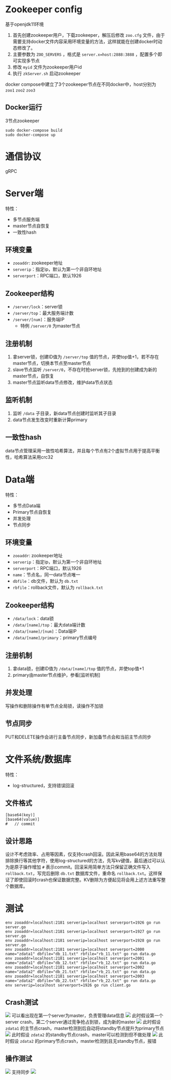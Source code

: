 # Zookeeper config
 基于openjdk11环境
 1. 首先创建zookeeper用户，下载zookeeper，解压后修改 `zoo.cfg` 文件，由于需要支持docker文件内容采用环境变量的方法，这样就能在创建docker时动态修改了。
 2. 主要参数为 `ZOO_SERVERS` ，格式是 `server.x=host:2888:3888` ，配置多个即可实现多节点
 3. 修改 `myid` 文件为zookeeper用户id
 4. 执行 `zkServer.sh` 启动zookeeper

docker compose中建立了3个zookeeper节点在不同docker中，host分别为 `zoo1` `zoo2` `zoo3`

## Docker运行
3节点zookeeper

    sudo docker-compose build
    sudo docker-compose up

# 通信协议
gRPC

# Server端
特性：
- 多节点服务端
- master节点自恢复
- 一致性hash

## 环境变量
- `zooaddr`: zookeeper地址
- `serverip`：指定ip，默认为第一个非自环地址
- `serverport`：RPC端口，默认1926

## Zookeeper结构
- `/server/lock`：server锁
- `/server/top`：最大服务端计数
- `/server/[num]`：服务端IP
  - 特例 `/server/0` 为master节点

## 注册机制
1. 拿server锁，创建ID值为 `/server/top` 值的节点，并使top值+1，若不存在master节点，切换本节点至master节点
2. slave节点监听 `/server/0`，不存在时抢server锁，先抢到的创建成为新的master节点，自恢复
3. master节点监听data节点修改，维护data节点状态

## 监听机制
1. 监听 `/data` 子目录，新data节点创建时监听其子目录
2. data节点发生改变时重新计算primary

## 一致性hash
data节点管理采用一致性哈希算法，并且每个节点有2个虚拟节点用于提高平衡性，哈希算法采用crc32

# Data端
特性：
- 多节点Data端
- Primary节点自恢复
- 并发处理
- 节点同步

## 环境变量
- `zooaddr`: zookeeper地址
- `serverip`：指定ip，默认为第一个非自环地址
- `serverport`：RPC端口，默认1926
- `name`：节点名，同一data节点唯一
- `dbfile`：db文件，默认为 `db.txt`
- `rbfile`：rollback文件，默认为 `rollback.txt`

## Zookeeper结构
- `/data/lock`：data锁
- `/data/[name]/top`：最大data端计数
- `/data/[name]/[num]`：Data端IP
- `/data/[name]/primary`：primary节点编号

## 注册机制
1. 拿data锁，创建ID值为 `/data/[name]/top` 值的节点，并使top值+1
2. primary由master节点维护，参看[监听机制]

## 并发处理
写操作和删除操作有单节点全局锁，读操作不加锁

## 节点同步
PUT和DELETE操作会进行主备节点同步，新加备节点会和当前主节点同步

# 文件系统/数据库
特性：
- log-structured，支持错误回滚

## 文件格式
```
[base64(key)]
[base64(value)]
#   // commit
```

## 设计思路
设计不考虑效率、占用等因素，仅支持crash回滚。因此采用base64的方法处理排除换行等其他字符，使用log-structured的方法，先写kv键值，最后通过可以认为是原子操作增加 `#` 表示commit。回滚采用简单方法只保留正确文件写入 `rollback.txt`，写完后删除 `db.txt` 数据库文件，重命名 `rollback.txt`。这样保证了即使回滚时crash也保证数据完整。KV删除为方便起见将会用上述方法重写整个数据库。

# 测试

    env zooaddr=localhost:2181 serverip=localhost serverport=1926 go run server.go
    env zooaddr=localhost:2181 serverip=localhost serverport=1927 go run server.go
    env zooaddr=localhost:2181 serverip=localhost serverport=1928 go run server.go
    env zooaddr=localhost:2181 serverip=localhost serverport=2000 name="zdata1" dbfile="db_11.txt" rbfile="rb_11.txt" go run data.go
    env zooaddr=localhost:2181 serverip=localhost serverport=2001 name="zdata1" dbfile="db_12.txt" rbfile="rb_12.txt" go run data.go
    env zooaddr=localhost:2181 serverip=localhost serverport=2002 name="zdata2" dbfile="db_21.txt" rbfile="rb_21.txt" go run data.go
    env zooaddr=localhost:2181 serverip=localhost serverport=2003 name="zdata2" dbfile="db_22.txt" rbfile="rb_22.txt" go run data.go
    env serverip=localhost serverport=1926 go run client.go

## Crash测试
![](img/1.png)
可以看出现在第一个server为master，负责管理data信息
![](img/2.png)
此时假设第一个server crash，第二个server通过竞争抢占到锁，成为新的master
![](img/3.png)
此时假设 `zdata1` 的主节点crash，master检测到后自动将standby节点提升为primary节点
![](img/4.png)
此时假设 `zdata2` 的standby节点crash，master可以检测到但不做处理
![](img/5.png)
此时假设 `zdata2` 的primary节点crash，master检测到且无standby节点，报错

## 操作测试
![](img/6.png)
支持同步
![](img/7.png)